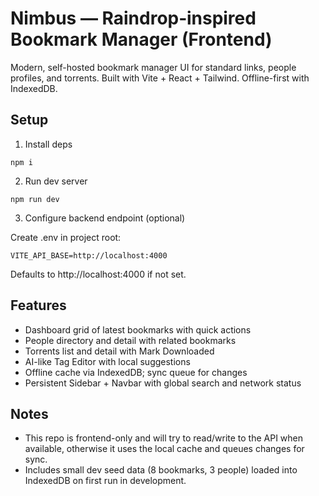 # Nimbus — Raindrop‑inspired Bookmark Manager (Frontend)

Modern, self-hosted bookmark manager UI for standard links, people profiles, and torrents. Built with Vite + React + Tailwind. Offline-first with IndexedDB.

## Setup

1. Install deps

```
npm i
```

2. Run dev server

```
npm run dev
```

3. Configure backend endpoint (optional)

Create .env in project root:

```
VITE_API_BASE=http://localhost:4000
```

Defaults to http://localhost:4000 if not set.

## Features
- Dashboard grid of latest bookmarks with quick actions
- People directory and detail with related bookmarks
- Torrents list and detail with Mark Downloaded
- AI-like Tag Editor with local suggestions
- Offline cache via IndexedDB; sync queue for changes
- Persistent Sidebar + Navbar with global search and network status

## Notes
- This repo is frontend-only and will try to read/write to the API when available, otherwise it uses the local cache and queues changes for sync.
- Includes small dev seed data (8 bookmarks, 3 people) loaded into IndexedDB on first run in development.
